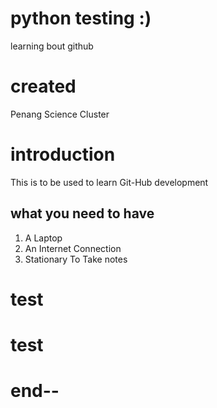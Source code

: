 # python testing :)
learning bout github

# created
Penang Science Cluster

# introduction

This is to be used to learn Git-Hub development

## what you need to have 

1. A Laptop
2. An Internet Connection
3. Stationary To Take notes

# test
# test

# end--